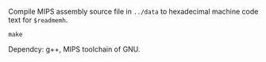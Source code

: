 Compile MIPS assembly source file in `../data` to hexadecimal machine code text for `$readmemh`.
```shell
make
```
Dependcy: g++, MIPS toolchain of GNU.
